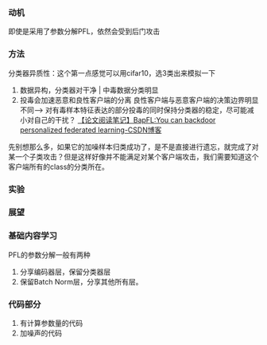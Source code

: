 ### 动机
即使是采用了参数分解PFL，依然会受到后门攻击

### 方法
分类器异质性：这个第一点感觉可以用cifar10，选3类出来模拟一下
1. 数据异构，分类器对干净 | 中毒数据分类明显
2. 投毒会加速恶意和良性客户端的分离
良性客户端与恶意客户端的决策边界明显不同—> 对有毒样本特征表达的部分投毒的同时保持分类器的稳定，尽可能减小对自己的干扰？
[【论文阅读笔记】BapFL:You can backdoor personalized federated learning-CSDN博客](https://blog.csdn.net/leticia_m/article/details/136816515)

先别想那么多，如果它的加噪样本归类成功了，是不是直接进行遗忘，就完成了对某一个子类攻击？但是这样好像并不能满足对某个客户端攻击，我们需要知道这个客户端所有的class的分类所在。



### 实验


### 展望


### 基础内容学习
PFL的参数分解一般有两种
1. 分享编码器层，保留分类器层
2. 保留Batch Norm层，分享其他所有层。

### 代码部分
1. 有计算参数量的代码
2. 加噪声的代码
